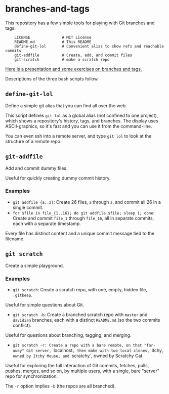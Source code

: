 # branches-and-tags

This repository has a few simple tools for playing with Git branches and tags.

        LICENSE              # MIT License
        README.md            # This README
        define-git-lol       # Convenient alias to show refs and reachable commits 
        git-addfile          # Create, add, and commit files
        git-scratch          # make a scratch repo
        
[Here is a presentation and some exercises on branches and tags.](https://docs.google.com/presentation/d/13yPOoZ7qSulqthG-8fv9Rb4UatTi3TQX2237zOU4q08/edit?usp=sharing)

Descriptions of the three bash scripts follow.

## `define-git-lol`

Define a simple git alias that you can find all over the web.

This script defines `git lol` as a global alias (not confined to one project),
which shows a repository's history, tags, and branches.
The display uses ASCII-graphics, so it's fast and you can use it from the command-line.

You can even ssh into a remote server, and type `git lol`
to look at the structure of a remote repo. 

## `git-addfile`

Add and commit dummy files.

Useful for quickly creating dummy commit history.


### Examples

- `git addfile {a..z}`: Create 26 files, `a` through `z`,
and commit all 26 in a single commit.
- `for $file in file_{1..16}; do git addfile $file; sleep 1; done`:
Create and commit `file_1` through `file_16`,
all in separate commits, each with a separate timestamp.

Every file has distinct content and a unique commit message tied to the filename.

## `git scratch`

Create a simple playground.

### Examples

- `git scratch`: Create a scratch repo, with one, empty, hidden file, `.gitkeep`.

Useful for simple questions about Git.
- `git scratch -b`: Create a branched scratch repo with `master` and `davidian` branches,
each with a distinct `README.md` (so the two commits conflict).

Useful for questions about branching, tagging, and merging.
- `git scratch -r: Create a repo with a bare remote, on that "far-away" Git server, `localhost`,
then make with two local clones, `itchy`, owned by Itchy Mouse, and `scratchy`, owned by Scratchy Cat.

Useful for exploring the full interaction of Git commits, fetches, pulls, pushes, merges, and so on, by multiple users,
with a single, bare "server" repo for synchronization.

The `-r` option implies `-b` (the repos are all branched).
